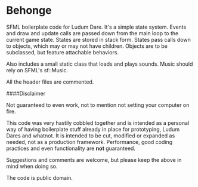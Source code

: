 Behonge
=======

SFML boilerplate code for Ludum Dare.
It's a simple state system. Events and draw and update calls are passed down from the main loop to the current game state. States are stored in stack form. States pass calls down to objects, which may or may not have children. Objects are to be subclassed, but feature attachable behaviors.

Also includes a small static class that loads and plays sounds. Music should rely on SFML's sf::Music.

All the header files are commented.

####Disclaimer

Not guaranteed to even work, not to mention not setting your computer on fire.

This code was very hastily cobbled together and is intended as a personal way of having boilerplate stuff already in place for prototyping, Ludum Dares and whatnot. It is intended to be cut, modified or expanded as needed, not as a production framework. Performance, good coding practices and even functionality are **not** guaranteed.

Suggestions and comments are welcome, but please keep the above in mind when doing so.

The code is public domain.
